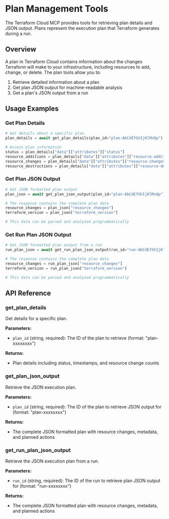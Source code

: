 # Plan Management Tools

The Terraform Cloud MCP provides tools for retrieving plan details and JSON output. Plans represent the execution plan that Terraform generates during a run.

## Overview

A plan in Terraform Cloud contains information about the changes Terraform will make to your infrastructure, including resources to add, change, or delete. The plan tools allow you to:

1. Retrieve detailed information about a plan
2. Get plan JSON output for machine-readable analysis
3. Get a plan's JSON output from a run

## Usage Examples

### Get Plan Details

```python
# Get details about a specific plan
plan_details = await get_plan_details(plan_id="plan-AbCdEfGhIjKlMnOp")

# Access plan information
status = plan_details["data"]["attributes"]["status"]
resource_additions = plan_details["data"]["attributes"]["resource-additions"]
resource_changes = plan_details["data"]["attributes"]["resource-changes"]
resource_destructions = plan_details["data"]["attributes"]["resource-destructions"]
```

### Get Plan JSON Output

```python
# Get JSON formatted plan output
plan_json = await get_plan_json_output(plan_id="plan-AbCdEfGhIjKlMnOp")

# The response contains the complete plan data
resource_changes = plan_json["resource_changes"]
terraform_version = plan_json["terraform_version"]

# This data can be parsed and analyzed programmatically
```

### Get Run Plan JSON Output

```python
# Get JSON formatted plan output from a run
run_plan_json = await get_run_plan_json_output(run_id="run-AbCdEfGhIjKlMnOp")

# The response contains the complete plan data
resource_changes = run_plan_json["resource_changes"]
terraform_version = run_plan_json["terraform_version"]

# This data can be parsed and analyzed programmatically
```

## API Reference

### get_plan_details

Get details for a specific plan.

**Parameters:**
- `plan_id` (string, required): The ID of the plan to retrieve (format: "plan-xxxxxxxx")

**Returns:**
- Plan details including status, timestamps, and resource change counts

### get_plan_json_output

Retrieve the JSON execution plan.

**Parameters:**
- `plan_id` (string, required): The ID of the plan to retrieve JSON output for (format: "plan-xxxxxxxx")

**Returns:**
- The complete JSON formatted plan with resource changes, metadata, and planned actions

### get_run_plan_json_output

Retrieve the JSON execution plan from a run.

**Parameters:**
- `run_id` (string, required): The ID of the run to retrieve plan JSON output for (format: "run-xxxxxxxx")

**Returns:**
- The complete JSON formatted plan with resource changes, metadata, and planned actions